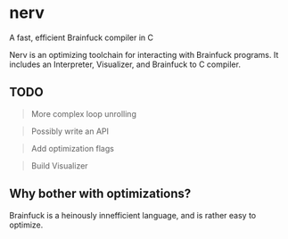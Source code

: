 # nerv

A fast, efficient Brainfuck compiler in C

Nerv is an optimizing toolchain for interacting with Brainfuck programs. It includes an Interpreter, Visualizer, and Brainfuck to C compiler.

## TODO
> More complex loop unrolling

> Possibly write an API

> Add optimization flags

> Build Visualizer

## Why bother with optimizations?
Brainfuck is a heinously innefficient language, and is rather easy to optimize.

